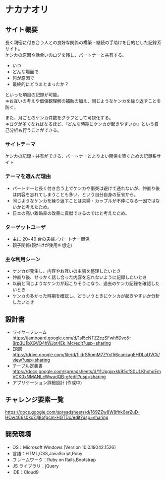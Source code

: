 # ナカナオリ

## サイト概要
長く親密に付き合う人との良好な関係の構築・継続の手助けを目的とした記録系サイト。  
ケンカの原因や話合いのログを残し、パートナーと共有する。

- いつ
- どんな場面で
- 何が原因で
- 最終的にどうまとまったか？

といった項目の記録が可能。  
⇒お互いの考えや価値観理解の補助の加え、同じようなケンカを繰り返すことを防ぐ。

また、月ごとのケンカ件数をグラフとして可視化する。  
⇒ログが多くなればなるほど、『どんな時期にケンカが起きやすいか』という自己分析も行うことができる。

### サイトテーマ

ケンカの記録・共有ができる、パートナーとよりよい関係を築くための記録系サイト

### テーマを選んだ理由

- パートナーと長く付き合う上でケンカや衝突は避けて通れないが、仲直り後は内容を忘れてしまうことも多い、という自分自身の反省から。
- 同じようなケンカを繰り返すことは夫婦・カップルが不仲になる一因ではないかと考えたため。
- 日本の高い離婚率の改善に貢献できるのではと考えたため。

### ターゲットユーザ

- 主に 20~40 台の夫婦／パートナー関係
- 親子関係(親だけが使用を想定)

### 主な利用シーン

- ケンカが発生し、内容やお互いの主張を整理したいとき
- 仲直り後、せっかく話し合った内容を忘れないように記録したいとき
- 以前と同じようなケンカが起こりそうになり、過去のケンカ記録を確認したいとき
- ケンカの多かった時期を確認し、どういうときにケンカが起きやすいか分析したいとき

## 設計書

- ワイヤーフレーム
https://jamboard.google.com/d/1sI5cNTZZczSFwh5Dvo5-8rp3U1bXGVQ4hWJot4Ek_Mc/edit?usp=sharing
- ER図
https://drive.google.com/file/d/1IidrS5pmM7ZYxf56cankagEHDLaUVCli/view?usp=sharing
- テーブル定義書
https://docs.google.com/spreadsheets/d/11UpgjxxkkB5cfS0ULKhohoEmVCK0xNMANLcWwudQB-g/edit?usp=sharing
- アプリケーション詳細設計
(作成中)

## チャレンジ要素一覧

https://docs.google.com/spreadsheets/d/169ZZw8W8fhk6erZuD-HOw466s0kc7Jj8ofgcm-HGTDc/edit?usp=sharing

## 開発環境

- OS：Microsoft Windows [Version 10.0.19042.1526]
- 言語：HTML,CSS,JavaScript,Ruby
- フレームワーク：Ruby on Rails,Bootstrap
- JS ライブラリ：jQuery
- IDE：Cloud9

